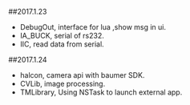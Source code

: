 ##2017.1.23
- DebugOut, interface for lua ,show msg in ui.
- IA_BUCK, serial of rs232.
- IIC, read data from serial.

##2017.1.24
- halcon, camera api with baumer SDK.
- CVLib, image processing.
- TMLibrary, Using NSTask to launch external app.
